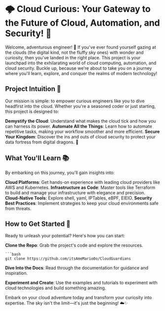 # 🌩️ Cloud Curious: Your Gateway to the Future of Cloud, Automation, and Security! 🚀

Welcome, adventurous engineer! 🌟 If you've ever found yourself gazing at the clouds (the digital kind, not the fluffy sky ones) with wonder and curiosity, then you've landed in the right place. This project is your launchpad into the exhilarating world of cloud computing, automation, and cloud security. Buckle up, because we're about to take you on a journey where you'll learn, explore, and conquer the realms of modern technology!


## Project Intuition 🧠

Our mission is simple: to empower curious engineers like you to dive headfirst into the cloud. Whether you're a seasoned coder or just starting, this project is designed to:


**Demystify the Cloud**: Understand what makes the cloud tick and how you can harness its power.
**Automate All the Things**: Learn how to automate repetitive tasks, making your workflow smoother and more efficient.
**Secure Your Kingdom**: Discover the ins and outs of cloud security to protect your data fortress from digital dragons. 🐉

## What You'll Learn 📚

By embarking on this journey, you'll gain insights into:


**Cloud Platforms**: Get hands-on experience with leading cloud providers like AWS and Kubernetes.
**Infrastructure as Code**: Master tools like Terraform to build and manage your infrastructure with elegance and precision.
**Cloud-Native Tools**: Explore shell, yaml, IPTables, eBPF, EIEIO.
**Security Best Practices**: Implement strategies to keep your cloud environments safe from threats.

## How to Get Started 🏁

Ready to unleash your potential? Here's how you can start:


**Clone the Repo**: Grab the project's code and explore the resources.

    ```bash
    git clone https://github.com/itsAmeMario0o/CloudGuardians

**Dive Into the Docs**: Read through the documentation for guidance and inspiration.

**Experiment and Create**: Use the examples and tutorials to experiment with cloud technologies and build something amazing.

Embark on your cloud adventure today and transform your curiosity into expertise. The sky isn't the limit—it's just the beginning! ☁️✨